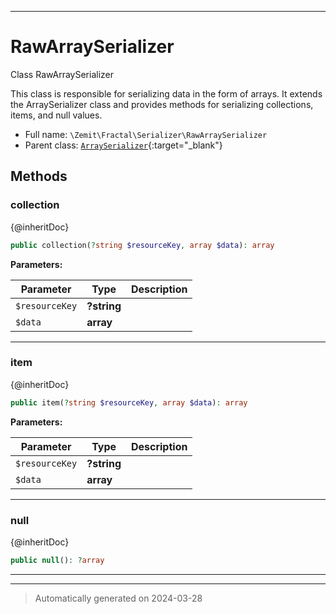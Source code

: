 ***

# RawArraySerializer

Class RawArraySerializer

This class is responsible for serializing data in the form of arrays.
It extends the ArraySerializer class and provides methods for serializing
collections, items, and null values.

* Full name: `\Zemit\Fractal\Serializer\RawArraySerializer`
* Parent class: [`ArraySerializer`](https://fractal.thephpleague.com/){:target="_blank"}




## Methods


### collection

{@inheritDoc}

```php
public collection(?string $resourceKey, array $data): array
```








**Parameters:**

| Parameter | Type | Description |
|-----------|------|-------------|
| `$resourceKey` | **?string** |  |
| `$data` | **array** |  |





***

### item

{@inheritDoc}

```php
public item(?string $resourceKey, array $data): array
```








**Parameters:**

| Parameter | Type | Description |
|-----------|------|-------------|
| `$resourceKey` | **?string** |  |
| `$data` | **array** |  |





***

### null

{@inheritDoc}

```php
public null(): ?array
```












***


***
> Automatically generated on 2024-03-28
